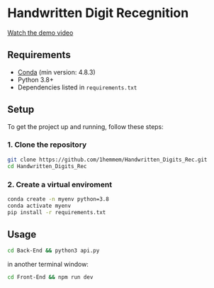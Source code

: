 # Handwritten Digit Recegnition

[Watch the demo video](https://youtu.be/Jq1AL6VX9H4)

## Requirements

- [Conda](https://docs.conda.io/projects/conda/en/latest/user-guide/install/index.html) (min version: 4.8.3)
- Python 3.8+
- Dependencies listed in `requirements.txt`

## Setup

To get the project up and running, follow these steps:

### 1. Clone the repository

```bash
git clone https://github.com/1hemmem/Handwritten_Digits_Rec.git
cd Handwritten_Digits_Rec
```
### 2. Create a virtual enviroment

```bash
conda create -n myenv python=3.8
conda activate myenv
pip install -r requirements.txt
```

## Usage

```bash
cd Back-End && python3 api.py
```
in another terminal window:
```bash
cd Front-End && npm run dev
```
